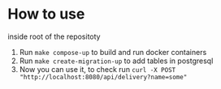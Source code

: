 # How to use

inside root of the repositoty

1. Run `make compose-up` to build and run docker containers
2. Run `make create-migration-up` to add tables in postgresql
3. Now you can use it, to check run `curl -X POST "http://localhost:8080/api/delivery?name=some"` 
